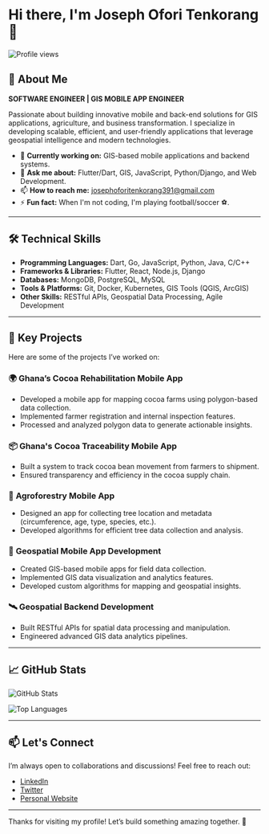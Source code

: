 # Hi there, I'm Joseph Ofori Tenkorang 👋

![Profile views](https://komarev.com/ghpvc/?username=mrtenkorang&color=green&label=Profile+Views)

## 🚀 About Me

**SOFTWARE ENGINEER | GIS MOBILE APP ENGINEER**

Passionate about building innovative mobile and back-end solutions for GIS applications, agriculture, and business transformation. I specialize in developing scalable, efficient, and user-friendly applications that leverage geospatial intelligence and modern technologies.

- 🌱 **Currently working on:** GIS-based mobile applications and backend systems.
- 💬 **Ask me about:** Flutter/Dart, GIS, JavaScript, Python/Django, and Web Development.
- 📫 **How to reach me:** [josephoforitenkorang391@gmail.com](mailto:josephoforitenkorang391@gmail.com)
- ⚡ **Fun fact:** When I'm not coding, I'm playing football/soccer ⚽.

---

## 🛠️ Technical Skills

- **Programming Languages:** Dart, Go, JavaScript, Python, Java, C/C++
- **Frameworks & Libraries:** Flutter, React, Node.js, Django
- **Databases:** MongoDB, PostgreSQL, MySQL
- **Tools & Platforms:** Git, Docker, Kubernetes, GIS Tools (QGIS, ArcGIS)
- **Other Skills:** RESTful APIs, Geospatial Data Processing, Agile Development

---

## 🌟 Key Projects

Here are some of the projects I’ve worked on:

### 🌍 **Ghana’s Cocoa Rehabilitation Mobile App**
- Developed a mobile app for mapping cocoa farms using polygon-based data collection.
- Implemented farmer registration and internal inspection features.
- Processed and analyzed polygon data to generate actionable insights.

### 📦 **Ghana's Cocoa Traceability Mobile App**
- Built a system to track cocoa bean movement from farmers to shipment.
- Ensured transparency and efficiency in the cocoa supply chain.

### 🌱 **Agroforestry Mobile App**
- Designed an app for collecting tree location and metadata (circumference, age, type, species, etc.).
- Developed algorithms for efficient tree data collection and analysis.

### 📍 **Geospatial Mobile App Development**
- Created GIS-based mobile apps for field data collection.
- Implemented GIS data visualization and analytics features.
- Developed custom algorithms for mapping and geospatial insights.

### 🛰 **Geospatial Backend Development**
- Built RESTful APIs for spatial data processing and manipulation.
- Engineered advanced GIS data analytics pipelines.

---

## 📈 GitHub Stats

![GitHub Stats](https://github-readme-stats.vercel.app/api?username=mrtenkorang&show_icons=true&theme=dark)

![Top Languages](https://github-readme-stats.vercel.app/api/top-langs/?username=mrtenkorang&layout=compact&theme=dark)

---

## 📫 Let's Connect

I’m always open to collaborations and discussions! Feel free to reach out:

- [LinkedIn](https://www.linkedin.com/in/mrtenkorang/)
- [Twitter](https://twitter.com/mrtenkorang)
- [Personal Website](https://josephoforitenkorang.netlify.app/)

---

Thanks for visiting my profile! Let’s build something amazing together. 🚀
